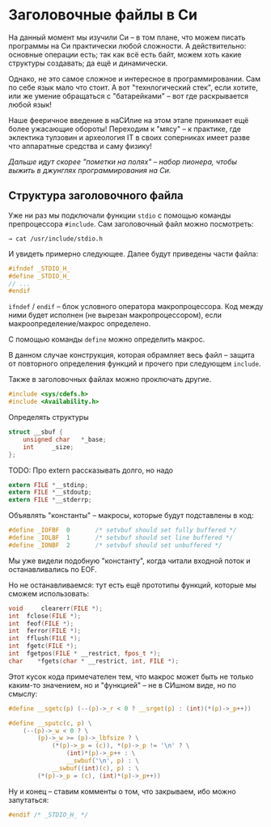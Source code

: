 # Заголовочные файлы в Си

На данный момент мы изучили Си – в том плане, что можем писать программы
на Си практически любой сложности. А действительно: основные операции есть;
так как всё есть байт, можем хоть какие структуры создавать; да ещё
и динамически.

Однако, не это самое сложное и интересное в программировании. Сам по себе
язык мало что стоит. А вот "технлогический стек", если хотите, или же
умение обращаться с "батарейками" – вот где раскрывается любой язык!

Наше фееричное введение в наСИлие на этом этапе принимает ещё более ужасающие
обороты! Переходим к "мясу" – к практике, где эклектика тулзовин и археология
IT в своих соперниках имеет разве что аппаратные средства и саму физику!

*Дальше идут скорее "пометки на полях" – набор пионера, чтобы выжить в джунглях
программирования на Си.*

## Структура заголовочного файла

Уже ни раз мы подключали функции `stdio` с помощью команды препроцессора
`#include`. Сам заголовочный файл можно посмотреть:

```
→ cat /usr/include/stdio.h
```

И увидеть примерно следующее. Далее будут приведены части файла:

```C
#ifndef	_STDIO_H_
#define	_STDIO_H_
// ...
#endif
```

`ifndef` / `endif` – блок условного оператора макропроцессора. Код между ними
будет исполнен (не вырезан макропроцессором), если макроопределение/макрос определено.

С помощью команды `define` можно определить макрос.

В данном случае конструкция, которая обрамляет весь файл – защита от повторного
определения функций и прочего при следующем `include`.

Также в заголовочных файлах можно проключать другие.

```C
#include <sys/cdefs.h>
#include <Availability.h>
```

Определять структуры

```C
struct __sbuf {
	unsigned char	*_base;
	int		_size;
};
```

TODO: Про extern рассказывать долго, но надо

```C
extern FILE *__stdinp;
extern FILE *__stdoutp;
extern FILE *__stderrp;
```

Объявлять "константы" – макросы, которые будут подставлены в код:

```C
#define	_IOFBF	0		/* setvbuf should set fully buffered */
#define	_IOLBF	1		/* setvbuf should set line buffered */
#define	_IONBF	2		/* setvbuf should set unbuffered */
```

Мы уже видели подобную "константу", когда читали входной поток и останавливались
по EOF.

Но не останавливаемся: тут есть ещё прототипы функций, которые мы сможем использовать:

```C
void	 clearerr(FILE *);
int	 fclose(FILE *);
int	 feof(FILE *);
int	 ferror(FILE *);
int	 fflush(FILE *);
int	 fgetc(FILE *);
int	 fgetpos(FILE * __restrict, fpos_t *);
char	*fgets(char * __restrict, int, FILE *);
```

Этот кусок кода примечателен тем, что макрос может быть не только каким-то
значением, но и "функцией" – не в СИшном виде, но по смыслу:

```C
#define	__sgetc(p) (--(p)->_r < 0 ? __srget(p) : (int)(*(p)->_p++))

#define	__sputc(c, p) \
	(--(p)->_w < 0 ? \
		(p)->_w >= (p)->_lbfsize ? \
			(*(p)->_p = (c)), *(p)->_p != '\n' ? \
				(int)*(p)->_p++ : \
				__swbuf('\n', p) : \
			__swbuf((int)(c), p) : \
		(*(p)->_p = (c), (int)*(p)->_p++))
```

Ну и конец – ставим комменты о том, что закрываем, ибо можно запутаться:

```C
#endif /* _STDIO_H_ */
```
